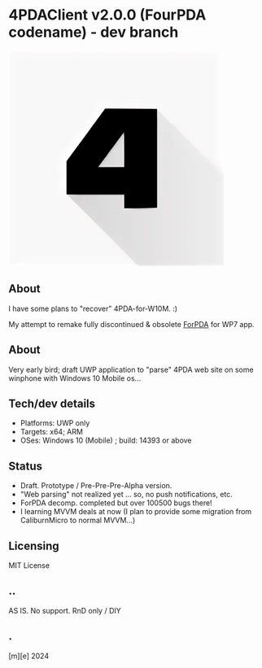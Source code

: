 # 4PDAClient v2.0.0 (FourPDA codename) - dev branch
![New logo](Images/logo.png)

## About
I have some plans to "recover" 4PDA-for-W10M. :)

My attempt to remake fully discontinued & obsolete [ForPDA](https://4pda.to/forum/index.php?showtopic=478458#entry23314163) for WP7 app. 


## About
Very early bird; draft UWP application to "parse" 4PDA web site on some winphone with Windows 10 Mobile os...


## Tech/dev details
- Platforms: UWP only
- Targets: x64; ARM
- OSes: Windows 10 (Mobile) ; build: 14393 or above

## Status
- Draft. Prototype / Pre-Pre-Pre-Alpha version.
- "Web parsing" not realized yet ... so, no push notifications, etc.
- ForPDA decomp. completed but over 100500 bugs there!
- I learning MVVM deals at now (I plan to provide some migration from CaliburnMicro to normal MVVM...)


## Licensing
MIT License

## ..
AS IS. No support. RnD only / DIY

## .
[m][e] 2024
